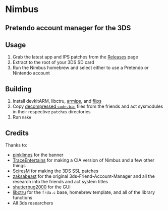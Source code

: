 # Nimbus
## Pretendo account manager for the 3DS

## Usage

1. Grab the latest app and IPS patches from the [Releases](https://github.com/PretendoNetwork/nimbus/releases) page
2. Extract to the root of your 3DS SD card
3. Run the Nimbus homebrew and select either to use a Pretendo or Nintendo account

## Building

1. Install devkitARM, libctru, [armips](https://github.com/Kingcom/armips), and [flips](https://github.com/Alcaro/Flips)
2. Copy [decompressed `code.bin`](https://github.com/PretendoNetwork/nimbus/blob/main/DECOMPRESSING.md) files from the friends and act sysmodules in their respective `patches` directories
3. Run `make`

## Credits

Thanks to:

- [pinklimes](https://github.com/gitlimes) for the banner
- [TraceEntertains](https://github.com/TraceEntertains) for making a CIA version of Nimbus and a few other things
- [SciresM](https://github.com/SciresM) for making the 3DS SSL patches
- [zaksabeast](https://github.com/zaksabeast) for the original 3ds-Friend-Account-Manager and all the research into the friends and act system titles
- [shutterbug2000](https://github.com/shutterbug2000) for the GUI
- [libctru](https://github.com/devkitPro/libctru) for the `frda.c` base, homebrew template, and all of the library functions
- All 3ds researchers
